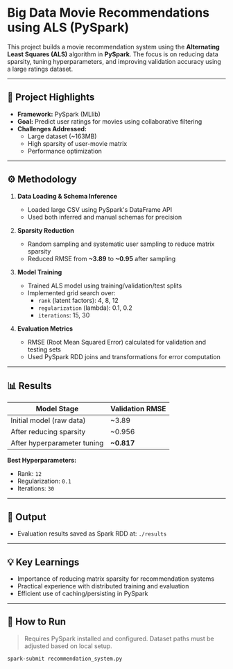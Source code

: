 # Big Data Movie Recommendations using ALS (PySpark)

This project builds a movie recommendation system using the **Alternating Least Squares (ALS)** algorithm in **PySpark**. The focus is on reducing data sparsity, tuning hyperparameters, and improving validation accuracy using a large ratings dataset.

---

## 🧠 Project Highlights

- **Framework:** PySpark (MLlib)
- **Goal:** Predict user ratings for movies using collaborative filtering
- **Challenges Addressed:**
  - Large dataset (~163MB)
  - High sparsity of user-movie matrix
  - Performance optimization

---

## ⚙️ Methodology

1. **Data Loading & Schema Inference**
   - Loaded large CSV using PySpark's DataFrame API
   - Used both inferred and manual schemas for precision

2. **Sparsity Reduction**
   - Random sampling and systematic user sampling to reduce matrix sparsity
   - Reduced RMSE from **~3.89** to **~0.95** after sampling

3. **Model Training**
   - Trained ALS model using training/validation/test splits
   - Implemented grid search over:
     - `rank` (latent factors): 4, 8, 12  
     - `regularization` (lambda): 0.1, 0.2  
     - `iterations`: 15, 30  

4. **Evaluation Metrics**
   - RMSE (Root Mean Squared Error) calculated for validation and testing sets
   - Used PySpark RDD joins and transformations for error computation

---

## 📊 Results

| Model Stage                         | Validation RMSE |
|-------------------------------------|------------------|
| Initial model (raw data)            | ~3.89            |
| After reducing sparsity             | ~0.956           |
| After hyperparameter tuning         | **~0.817**       |

**Best Hyperparameters:**
- Rank: `12`
- Regularization: `0.1`
- Iterations: `30`

---

## 📂 Output

- Evaluation results saved as Spark RDD at: `./results`

---

## 💡 Key Learnings

- Importance of reducing matrix sparsity for recommendation systems
- Practical experience with distributed training and evaluation
- Efficient use of caching/persisting in PySpark

---

## 🚀 How to Run

> Requires PySpark installed and configured. Dataset paths must be adjusted based on local setup.

```bash
spark-submit recommendation_system.py
